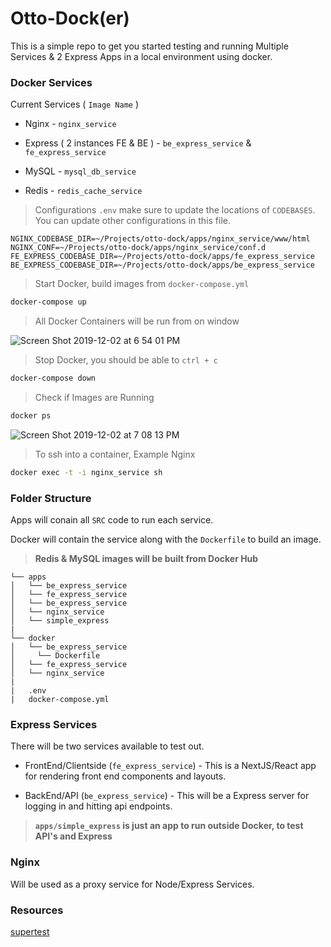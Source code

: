 # Otto-Dock(er)

This is a simple repo to get you started testing and running Multiple Services & 2 Express Apps in a local environment using docker.

### Docker Services

Current Services ( `Image Name` )

- Nginx - `nginx_service`

- Express ( 2 instances FE & BE ) - `be_express_service` & `fe_express_service`

- MySQL - `mysql_db_service`

- Redis - `redis_cache_service`

> Configurations `.env` make sure to update the locations of `CODEBASES`. You can update other configurations in this file.

```
NGINX_CODEBASE_DIR=~/Projects/otto-dock/apps/nginx_service/www/html
NGINX_CONF=~/Projects/otto-dock/apps/nginx_service/conf.d
FE_EXPRESS_CODEBASE_DIR=~/Projects/otto-dock/apps/fe_express_service
BE_EXPRESS_CODEBASE_DIR=~/Projects/otto-dock/apps/be_express_service

```

> Start Docker, build images from `docker-compose.yml`

```sh
docker-compose up
```

> All Docker Containers will be run from on window

![Screen Shot 2019-12-02 at 6 54 01 PM](https://user-images.githubusercontent.com/643526/70016583-94ac6f00-1535-11ea-807c-79ec58f660e2.jpg)

> Stop Docker, you should be able to `ctrl + c`

```sh
docker-compose down
```

> Check if Images are Running

```sh
docker ps
```

![Screen Shot 2019-12-02 at 7 08 13 PM](https://user-images.githubusercontent.com/643526/70017119-2072cb00-1537-11ea-9c51-c4e9c4975739.jpg)

> To ssh into a container, Example Nginx

```sh
docker exec -t -i nginx_service sh
```

### Folder Structure

Apps will conain all `SRC` code to run each service.

Docker will contain the service along with the `Dockerfile` to build an image.

> **Redis & MySQL images will be built from Docker Hub**

```
└── apps
│   └── be_express_service
│   └── fe_express_service
│   └── be_express_service
│   └── nginx_service
│   └── simple_express
|
└── docker
│   └── be_express_service
│     └── Dockerfile
│   └── fe_express_service
│   └── nginx_service
|
|   .env
|   docker-compose.yml

```

### Express Services

There will be two services available to test out.

- FrontEnd/Clientside (`fe_express_service`) - This is a NextJS/React app for rendering front end components and layouts.

- BackEnd/API (`be_express_service`) - This will be a Express server for logging in and hitting api endpoints.

> **`apps/simple_express` is just an app to run outside Docker, to test API's and Express**

### Nginx

Will be used as a proxy service for Node/Express Services.

### Resources

[supertest](https://github.com/visionmedia/supertest)
